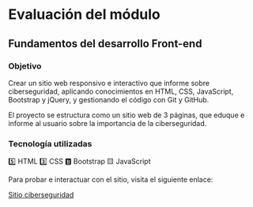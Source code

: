 # Evaluación del módulo
## Fundamentos del desarrollo Front-end

### Objetivo
Crear un sitio web responsivo e interactivo que informe sobre ciberseguridad, aplicando conocimientos en HTML, CSS, JavaScript, Bootstrap y jQuery, y gestionando el código con Git y GitHub.

El proyecto se estructura como un sitio web de 3 páginas, que eduque e informe al usuario sobre la importancia de la ciberseguridad.

### Tecnología utilizadas

5️⃣ HTML
3️⃣ CSS
🅱️ Bootstrap
🟨 JavaScript

Para probar e interactuar con el sitio, visita el siguiente enlace:

<a href="https://alexandermanriquez.github.io/sitio-ciberseguridad/">Sitio ciberseguridad</a>
